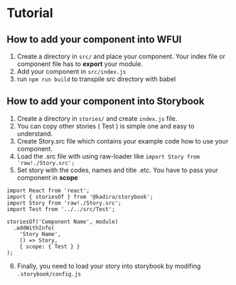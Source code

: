 # Tutorial

## How to add your component into WFUI
1. Create a directory in ```src/``` and place your component. Your index file or component file has to **export** your module.
2. Add your component in ```src/index.js```
3. run ```npm run build``` to transpile src directory with babel

## How to add your component into Storybook
1. Create a directory in ```stories/``` and create ```index.js``` file.
2. You can copy other stories ( Test ) is simple one and easy to understand.
3. Create Story.src file which contains your example code how to use your component.
4. Load the .src file with using raw-loader like ```import Story from 'raw!./Story.src';```
5. Set story with the codes, names and title .etc. You have to pass your component in **scope**
```
import React from 'react';
import { storiesOf } from '@kadira/storybook';
import Story from 'raw!./Story.src';
import Test from '../../src/Test';

storiesOf('Component Name', module)
  .addWithInfo(
    'Story Name',
    () => Story,
    { scope: { Test } }
);
```
6. Finally, you need to load your story into storybook by modifing ```.storybook/config.js```